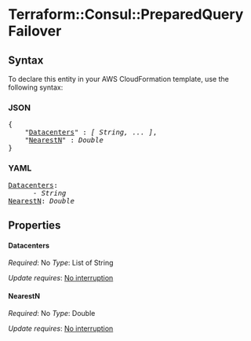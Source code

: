 # Terraform::Consul::PreparedQuery Failover

## Syntax

To declare this entity in your AWS CloudFormation template, use the following syntax:

### JSON

<pre>
{
    "<a href="#datacenters" title="Datacenters">Datacenters</a>" : <i>[ String, ... ]</i>,
    "<a href="#nearestn" title="NearestN">NearestN</a>" : <i>Double</i>
}
</pre>

### YAML

<pre>
<a href="#datacenters" title="Datacenters">Datacenters</a>: <i>
      - String</i>
<a href="#nearestn" title="NearestN">NearestN</a>: <i>Double</i>
</pre>

## Properties

#### Datacenters

_Required_: No
_Type_: List of String

_Update requires_: [No interruption](https://docs.aws.amazon.com/AWSCloudFormation/latest/UserGuide/using-cfn-updating-stacks-update-behaviors.html#update-no-interrupt)

#### NearestN

_Required_: No
_Type_: Double

_Update requires_: [No interruption](https://docs.aws.amazon.com/AWSCloudFormation/latest/UserGuide/using-cfn-updating-stacks-update-behaviors.html#update-no-interrupt)

